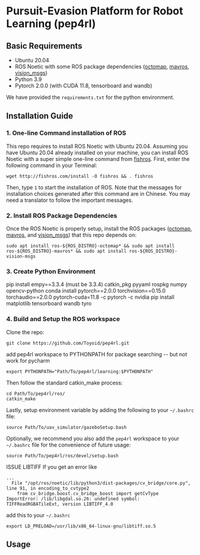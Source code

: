# Pursuit-Evasion Platform for Robot Learning (pep4rl)
## Basic Requirements
- Ubuntu 20.04
- ROS Noetic with some ROS package dependencies ([octomap](https://wiki.ros.org/octomap), [mavros](https://wiki.ros.org/mavros), [vision_msgs](https://wiki.ros.org/vision_msgs))
- Python 3.9
- Pytorch 2.0.0 (with CUDA 11.8, tensorboard and wandb)

We have provided the `requirements.txt` for the python environment.
## Installation Guide
### 1. One-line Command installation of ROS
This repo requires to install ROS Noetic with Ubuntu 20.04. Assuming you have Ubuntu 20.04 already installed on your machine, you can install ROS Noetic with a super simple one-line command from [fishros](https://github.com/fishros/install). First, enter the following command in your Terminal:
```commandline
wget http://fishros.com/install -O fishros && . fishros
```
Then, type `1` to start the installation of ROS. Note that the messages for installation choices generated after this command are in Chinese. You may need a translator to follow the important messages.  
### 2. Install ROS Package Dependencies
Once the ROS Noetic is properly setup, install the ROS packages ([octomap](https://wiki.ros.org/octomap), [mavros](https://wiki.ros.org/mavros), and [vision_msgs](https://wiki.ros.org/vision_msgs)) that this repo depends on:
```commandline
sudo apt install ros-${ROS_DISTRO}-octomap* && sudo apt install ros-${ROS_DISTRO}-mavros* && sudo apt install ros-${ROS_DISTRO}-vision-msgs
```
### 3. Create Python Environment
pip install
empy==3.3.4 (must be 3.3.4)
catkin_pkg
pyyaml
rospkg
numpy
opencv-python
conda install pytorch==2.0.0 torchvision==0.15.0 torchaudio==2.0.0 pytorch-cuda=11.8 -c pytorch -c nvidia
pip install 
matplotlib
tensorboard
wandb
tyro
### 4. Build and Setup the ROS workspace
Clone the repo:
```commandline
git clone https://github.com/Toyoid/pep4rl.git
```
add pep4rl workspace to PYTHONPATH for package searching -- but not work for pycharm
```
export PYTHONPATH="Path/To/pep4rl/learning:$PYTHONPATH"
```
Then follow the standard catkin_make process:
```commandline
cd Path/To/pep4rl/ros/
catkin_make
```
Lastly, setup environment variable by adding the following to your `~/.bashrc` file:
```commandline
source Path/To/uav_simulator/gazeboSetup.bash
```
Optionally, we recommend you also add the `pep4rl` workspace to your `~/.bashrc` file for the convenience of future usage:
```commandline
source Path/To/pep4rl/ros/devel/setup.bash
```
ISSUE
LIBTIFF
If you get an error like
```commandline
...
  File "/opt/ros/noetic/lib/python3/dist-packages/cv_bridge/core.py", line 91, in encoding_to_cvtype2
    from cv_bridge.boost.cv_bridge_boost import getCvType
ImportError: /lib/libgdal.so.26: undefined symbol: TIFFReadRGBATileExt, version LIBTIFF_4.0
```
add this to your `~/.bashrc`
```commandline
export LD_PRELOAD=/usr/lib/x86_64-linux-gnu/libtiff.so.5
```
## Usage